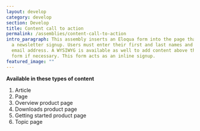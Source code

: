 ```yaml
---
layout: develop
category: develop
section: Develop
title: Content call to action
permalink: /assemblies/content-call-to-action
intro_paragraph: This assembly inserts an Eloqua form into the page that acts as
  a newsletter signup. Users must enter their first and last names and their
  email address. A WYSIWYG is available as well to add content above the Eloqua
  form if necessary. This form acts as an inline signup.
featured_image: ""
---
```

**Available in these types of content**

1. Article
2. Page
3. Overview product page
4. Downloads product page
5. Getting started product page
6. Topic page